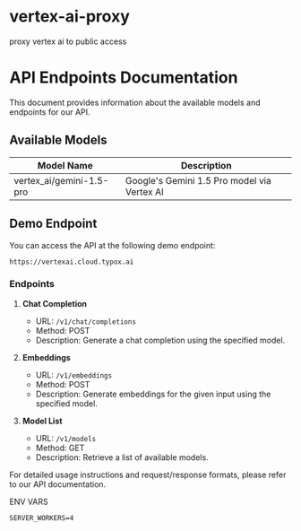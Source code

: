 # vertex-ai-proxy
proxy vertex ai to public access


# API Endpoints Documentation

This document provides information about the available models and endpoints for our API.

## Available Models

| Model Name | Description |
|------------|-------------|
| vertex_ai/gemini-1.5-pro | Google's Gemini 1.5 Pro model via Vertex AI |

## Demo Endpoint

You can access the API at the following demo endpoint:
```
https://vertexai.cloud.typox.ai
```


### Endpoints

1. **Chat Completion**
   - URL: `/v1/chat/completions`
   - Method: POST
   - Description: Generate a chat completion using the specified model.

2. **Embeddings**
   - URL: `/v1/embeddings`
   - Method: POST
   - Description: Generate embeddings for the given input using the specified model.

3. **Model List**
   - URL: `/v1/models`
   - Method: GET
   - Description: Retrieve a list of available models.

For detailed usage instructions and request/response formats, please refer to our API documentation.

ENV VARS
```
SERVER_WORKERS=4
```

